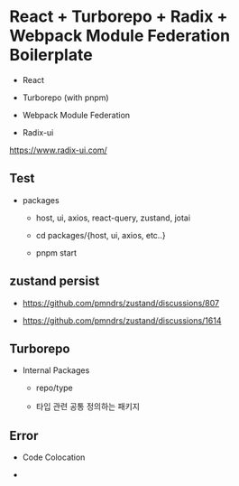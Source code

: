 # React + Turborepo + Radix + Webpack Module Federation Boilerplate

- React

- Turborepo (with pnpm)

- Webpack Module Federation

- Radix-ui

https://www.radix-ui.com/

## Test 

- packages 

    - host, ui, axios, react-query, zustand, jotai 

    - cd packages/{host, ui, axios, etc..}

    - pnpm start

## zustand persist

- https://github.com/pmndrs/zustand/discussions/807

- https://github.com/pmndrs/zustand/discussions/1614

## Turborepo 

- Internal Packages

    - repo/type 

    - 타입 관련 공통 정의하는 패키지 

## Error 

- Code Colocation 

- 